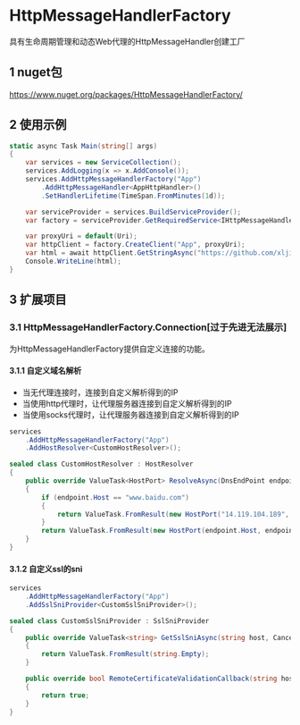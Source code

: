 # HttpMessageHandlerFactory
具有生命周期管理和动态Web代理的HttpMessageHandler创建工厂

## 1 nuget包
https://www.nuget.org/packages/HttpMessageHandlerFactory/

## 2 使用示例
```c#
static async Task Main(string[] args)
{
    var services = new ServiceCollection();
    services.AddLogging(x => x.AddConsole());
    services.AddHttpMessageHandlerFactory("App")
        .AddHttpMessageHandler<AppHttpHandler>()
        .SetHandlerLifetime(TimeSpan.FromMinutes(1d));

    var serviceProvider = services.BuildServiceProvider();
    var factory = serviceProvider.GetRequiredService<IHttpMessageHandlerFactory>();

    var proxyUri = default(Uri);
    var httpClient = factory.CreateClient("App", proxyUri);
    var html = await httpClient.GetStringAsync("https://github.com/xljiulang/HttpMessageHandlerFactory/blob/master/README.md");
    Console.WriteLine(html);
}
```

## 3 扩展项目
### 3.1 HttpMessageHandlerFactory.Connection[过于先进无法展示]
为HttpMessageHandlerFactory提供自定义连接的功能。

#### 3.1.1 自定义域名解析
* 当无代理连接时，连接到自定义解析得到的IP
* 当使用http代理时，让代理服务器连接到自定义解析得到的IP
* 当使用socks代理时，让代理服务器连接到自定义解析得到的IP

```c#
services
    .AddHttpMessageHandlerFactory("App")
    .AddHostResolver<CustomHostResolver>();
```

```c#
sealed class CustomHostResolver : HostResolver
{
    public override ValueTask<HostPort> ResolveAsync(DnsEndPoint endpoint, CancellationToken cancellationToken)
    {
        if (endpoint.Host == "www.baidu.com")
        {
            return ValueTask.FromResult(new HostPort("14.119.104.189", endpoint.Port));
        }
        return ValueTask.FromResult(new HostPort(endpoint.Host, endpoint.Port));
    }
}
```
#### 3.1.2 自定义ssl的sni
```c#
services
    .AddHttpMessageHandlerFactory("App")
    .AddSslSniProvider<CustomSslSniProvider>();
```

```c#
sealed class CustomSslSniProvider : SslSniProvider
{
    public override ValueTask<string> GetSslSniAsync(string host, CancellationToken cancellationToken)
    {
        return ValueTask.FromResult(string.Empty);
    }

    public override bool RemoteCertificateValidationCallback(string host, X509Certificate? cert, X509Chain? chain, SslPolicyErrors errors)
    {
        return true;
    }
}
```
